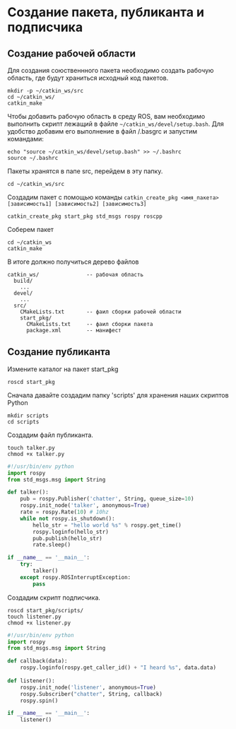 
# Создание пакета, публиканта и подписчика

## Создание рабочей области

Для создания союственнного пакета необходимо создать рабочую область, где будут храниться исходный код пакетов.

```console
mkdir -p ~/catkin_ws/src
cd ~/catkin_ws/
catkin_make
```

Чтобы добавить рабочую область в среду ROS, вам необходимо выполнить скрипт лежащий в файле `~/catkin_ws/devel/setup.bash`. Для удобство добавим его выполнение в файл /.basgrc и запустим командами:

```console
echo "source ~/catkin_ws/devel/setup.bash" >> ~/.bashrc
source ~/.bashrc
```

Пакеты хранятся в папе src, перейдем в эту папку.

```console
cd ~/catkin_ws/src
```

Создадим пакет с помощью команды `catkin_create_pkg <имя_пакета> [зависимость1] [зависимость2] [зависимость3]`

```console
catkin_create_pkg start_pkg std_msgs rospy roscpp
```

Соберем пакет

```console
cd ~/catkin_ws
catkin_make
```

В итоге должно получиться дерево файлов

```console
catkin_ws/               -- рабочая область
  build/
    ...
  devel/
    ...
  src/                   
    CMakeLists.txt       -- фаил сборки рабочей области
    start_pkg/
      CMakeLists.txt     -- фаил сборки пакета
      package.xml        -- манифест
```

## Создание публиканта

Измените каталог на пакет start_pkg

```console
roscd start_pkg
```

Сначала давайте создадим папку 'scripts' для хранения наших скриптов Python

```console
mkdir scripts
cd scripts
```

Создадим файл публиканта.

```console
touch talker.py   
chmod +x talker.py
```

```python
#!/usr/bin/env python
import rospy
from std_msgs.msg import String

def talker():
    pub = rospy.Publisher('chatter', String, queue_size=10)
    rospy.init_node('talker', anonymous=True)
    rate = rospy.Rate(10) # 10hz
    while not rospy.is_shutdown():
        hello_str = "hello world %s" % rospy.get_time()
        rospy.loginfo(hello_str)
        pub.publish(hello_str)
        rate.sleep()

if __name__ == '__main__':
    try:
        talker()
    except rospy.ROSInterruptException:
        pass
```


Создадим скрипт подписчика.

```console
roscd start_pkg/scripts/
touch listener.py
chmod +x listener.py
```

```python
#!/usr/bin/env python
import rospy
from std_msgs.msg import String

def callback(data):
    rospy.loginfo(rospy.get_caller_id() + "I heard %s", data.data)
    
def listener():
    rospy.init_node('listener', anonymous=True)
    rospy.Subscriber("chatter", String, callback)
    rospy.spin()

if __name__ == '__main__':
    listener()
```
